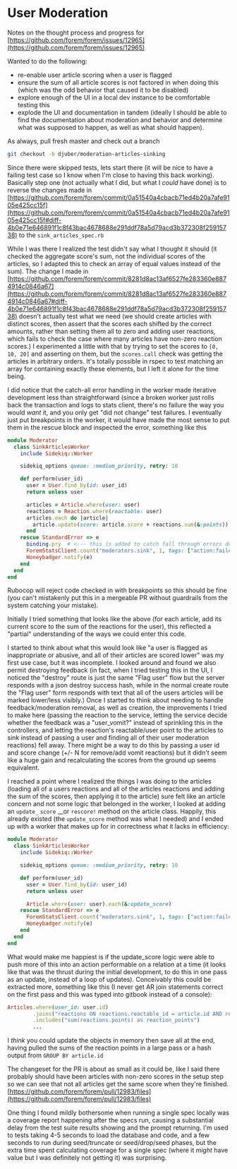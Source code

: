 # User Moderation

Notes on the thought process and progress for [https://github.com/forem/forem/issues/12965](https://github.com/forem/forem/issues/12965) 

Wanted to do the following:

* re-enable user article scoring when a user is flagged
* ensure the sum of all article scores is not factored in when doing this \(which was the odd behavior that caused it to be disabled\)
* explore enough of the UI in a local dev instance to be comfortable testing this
* explode the UI and documentation in tandem \(ideally I should be able to find the documentation about moderation and behavior and determine what was supposed to happen, as well as what should happen\).

As always, pull fresh master and check out a branch

```bash
git checkout -b djuber/moderation-articles-sinking
```

Since there were skipped tests, lets start there \(it will be nice to have a failing test case so I know when I'm close to having this back working\). Basically step one \(not actually what I did, but what I _could_ have done\) is to reverse the changes made in [https://github.com/forem/forem/commit/0a51540a4cbacb71ed4b20a7afe9105e425cc15f](https://github.com/forem/forem/commit/0a51540a4cbacb71ed4b20a7afe9105e425cc15f#diff-4b0e71e646891f1c8f43bac4678688e291ddf78a5d79acd3b372308f25915738) to the `sink_articles_spec.rb`

While I was there I realized the test didn't say what I thought it should \(it checked the aggregate score's sum, not the individual scores of the articles, so I adapted this to check an array of equal values instead of the sum\). The change I made in [https://github.com/forem/forem/commit/8281d8ac13af6527fe283360e8874914c0846a67](https://github.com/forem/forem/commit/8281d8ac13af6527fe283360e8874914c0846a67#diff-4b0e71e646891f1c8f43bac4678688e291ddf78a5d79acd3b372308f25915738) doesn't actually test what we need \(we should create articles with distinct scores, then assert that the scores each shifted by the correct amounts, rather than setting them all to zero and adding user reactions, which fails to check the case where many articles have non-zero reaction scores.\) I experimented a little with that by trying to set the scores to `[0, 10, 20]`  and asserting on them, but the `scores.call` check was getting the articles in arbitrary orders. It's totally possible in rspec to test matching an array for containing exactly these elements, but I left it alone for the time being.

I did notice that the catch-all error handling in the worker made iterative development less than straightforward \(since a broken worker just rolls back the transaction and logs to stats client, there's no failure the way you would _want_ it, and you only get "did not change" test failures. I eventually just put breakpoints in the worker, it would have made the most sense to put them in the rescue block and inspected the error, something like this

```ruby
module Moderator
  class SinkArticlesWorker
    include Sidekiq::Worker

    sidekiq_options queue: :medium_priority, retry: 10

    def perform(user_id)
      user = User.find_by(id: user_id)
      return unless user

      articles = Article.where(user: user)
      reactions = Reaction.where(reactable: user)
      articles.each do |article|
        article.update(score: article.score + reactions.sum(&:points))
      end
    rescue StandardError => e
      binding.pry  # <--- this is added to catch fall through errors during testin
      ForemStatsClient.count("moderators.sink", 1, tags: ["action:failed", "user_id:#{user.id}"])
      Honeybadger.notify(e)
    end
  end
end
```

Rubocop will reject code checked in with breakpoints so this should be fine \(you can't mistakenly put this in a mergeable PR without guardrails from the system catching your mistake\). 

Initially I tried something that looks like the above \(for each article, add its current score to the sum of the reactions for the user\), this reflected a "partial" understanding of the ways we could enter this code.

I started to think about what this would look like "a user is flagged as inappropriate or abusive, and all of their articles are scored lower" was my first use case, but it was incomplete. I looked around and found we also permit destroying feedback \(in fact, when I tried testing this in the UI, I noticed the "destroy" route is just the same "Flag user" flow but the server responds with a json destroy success hash, while in the normal create route the "Flag user" form responds with text that all of the users articles will be marked lower/less visibly.\) Once I started to think about needing to handle feedback/moderation removal, as well as creation, the improvements I tried to make here \(passing the reaction to the service, letting the service decide whether the feedback was a "user\_vomit?" instead of sprinkling this in the controllers, and letting the reaction's reactable/user point to the articles to sink instead of passing a user and finding all of their user moderation reactions\) fell away. There might be a way to do this by passing a user id and score change \(+/- N for remove/add vomit reactions\) but it didn't seem like a huge gain and recalculating the scores from the ground up seems equivalent.

I reached a point where I realized the things I was doing to the articles \(loading all of a users reactions and all of the articles reactions and adding the sum of the scores, then applying it to the article\) sure felt like an article concern and not some logic that belonged in the worker, I looked at adding an `update_` `score` __or `rescore!` method on the article class. Happily, this already existed \(the `update_score` method was what I needed\) and I ended up with a worker that makes up for in correctness what it lacks in efficiency:

```ruby
module Moderator
  class SinkArticlesWorker
    include Sidekiq::Worker

    sidekiq_options queue: :medium_priority, retry: 10

    def perform(user_id)
      user = User.find_by(id: user_id)
      return unless user

      Article.where(user: user).each(&:update_score)
    rescue StandardError => e
      ForemStatsClient.count("moderators.sink", 1, tags: ["action:failed", "user_id:#{user.id}"])
      Honeybadger.notify(e)
    end
  end
end
```

What would make me happiest is if the update\_score logic were able to push more of this into an action performable on a relation at a time \(it looks like that was the thrust during the initial development, to do this in one pass as an update, instead of a loop of updates\). Conceivably this could be extracted more, something like this \(I never get AR join statements correct on the first pass and this was typed into gitbook instead of a console\):

```ruby
Articles.where(user_id: user.id)
        .joins("reactions ON reactions.reactable_id = article.id AND reactions.reaction_type = 'Article'")
        .includes("sum(reactions.points) as reaction_points")
        ...
```

I _think_ you could update the objects in memory then save all at the end, having pulled the sums of the reaction points in a large pass or a hash output from `GROUP BY article.id`

The changeset for the PR is about as small as it could be, like I said there probably should have been articles with non-zero scores in the setup step so we can see that not all articles get the same score when they're finished. [https://github.com/forem/forem/pull/12983/files](https://github.com/forem/forem/pull/12983/files)

One thing I found mildly bothersome when running a single spec locally was a coverage report happening after the specs run, causing a substantial delay from the test suite results showing and the prompt returning. I'm used to tests taking 4-5 seconds to load the database and code, and a few seconds to run during seed/truncate or seed/drop/seed phases, but the extra time spent calculating coverage for a single spec \(where it _might_ have value but I was definitely not getting it\) was surprising.

